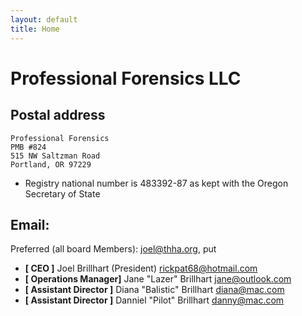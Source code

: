 ```yaml
---
layout: default
title: Home
---
```

# Professional Forensics LLC

## Postal address

    Professional Forensics
    PMB #824
    515 NW Saltzman Road
    Portland, OR 97229

* Registry national number is 483392-87 as kept with the Oregon Secretary of State

## Email:
Preferred (all board Members): joel@thha.org, put 

* **[ CEO ]** Joel Brillhart (President) rickpat68@hotmail.com
* **[ Operations Manager]** Jane "Lazer" Brillhart jane@outlook.com
* **[ Assistant Director ]** Diana "Balistic" Brillhart diana@mac.com
* **[ Assistant Director ]** Danniel "Pilot" Brillhart danny@mac.com
